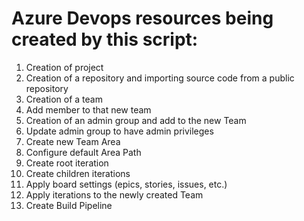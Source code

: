# Azure Devops resources being created by this script:
1. Creation of project
2. Creation of a repository and importing source code from a public repository
3. Creation of a team
4. Add member to that new team
5. Creation of an admin group and add to the new Team
6. Update admin group to have admin privileges 
7. Create new Team Area
8. Configure default Area Path
9. Create root iteration 
10. Create children iterations
11. Apply board settings (epics, stories, issues, etc.)
12. Apply iterations to the newly created Team
13. Create Build Pipeline